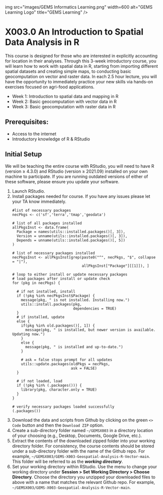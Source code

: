 img src="images/GEMS Informatics Learning.png" width=600 alt="GEMS Learning Logo" title="GEMS Learning" />

# X003.0 An Introduction to Spatial Data Analysis in R

This course is designed for those who are interested in explicitly accounting for location in their analyses. Through this 3-week introductory course, you will learn how to work with spatial data in R, starting from importing different spatial datasets and creating simple maps, to conducting basic geocomputation on vector and raster data. In each 2.5 hour lecture, you will have the opportunity to immediately practice your new skills via hands-on exercises focused on agri-food applications. 

- Week 1: Introduction to spatial data and mapping in R
- Week 2: Basic geocomputation with vector data in R
- Week 3: Basic geocomputation with raster data in R 

## Prerequisites: 
- Access to the internet
- Introductory knowledge of R & RStudio  

## Initial Setup
We will be teaching the entire course with RStudio, you will need to have R (version ≥ 4.3.0) and RStudio (version ≥ 2021.09) installed on your own machine to participate. If you are running outdated versions of either of these software, please ensure you update your software.

1. Launch RStudio. 
2. Install packages needed for course. If you have any issues please let your TA know immediately. 
    ```shell
    #list of necessary packages 
    necPkgs <- c('sf','terra','tmap','geodata')
    
    # list of all packages installed 
    allPkgsInst <- data.frame(
      Package = names(utils::installed.packages()[, 3]),
      Version = unname(utils::installed.packages()[, 3]),
      Depends = unname(utils::installed.packages()[, 5])
    )

    # list of necessary packages installed 
    necPkgsInst <- allPkgsInst[grep(paste0("^", necPkgs, "$", collapse = "|"),
                                    allPkgsInst["Package"][[1]]), ]
    
    # loop to either install or update necessary packages
    # load packages after install or update check
    for (pkg in necPkgs) {
    
      # if not installed, install
      if (!pkg %in% necPkgsInst$Package) {
        message(pkg, " is not installed. Installing now.")
        utils::install.packages(pkg, 
                                dependencies = TRUE)
      }
      # if installed, update
      else {
        if(pkg %in% old.packages()[, 1]) {
          message(pkg, " is installed, but newer version is available. Updating now.")
        }
        else {
          message(pkg, " is installed and up-to-date.")
        }
        
        # ask = false stops prompt for all updates
        utils::update.packages(oldPkgs = necPkgs, 
                               ask = FALSE)
      }
      
      # if not loaded, load
      if (!pkg %in% (.packages())) {
        library(pkg, character.only = TRUE)
      }
    }
    
    # verify necessary packages loaded successfully
    (.packages())
    ```
3. Download the data and scripts from Github by clicking on the green `<> Code` button and then the `Download ZIP` option.
4. Create a sub-directory folder named `~/GEMSX003` in a directory location of your choosing (e.g., Desktop, Documents, Google Drive, etc.).
5. Extract the contents of the downloaded zipped folder into your working directory folder. For consistency, the course contents should be stored under a sub-directory folder with the name of the Github repo. For example, `~/GEMSX003/GEMS-X003-Geospatial-Analysis-R-Vector-main`. This folder will be referred to as the ***working directory***.
6. Set your working directory within RStudio. Use the menu to change your working directory under **Session > Set Working Directory > Choose Directory**. Choose the directory you unzipped your downloaded files to above with a name that matches the relevant Github repo. For example, `~/GEMSX003/GEMS-X003-Geospatial-Analysis-R-Vector-main`.
